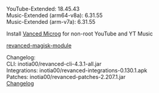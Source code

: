 YouTube-Extended: 18.45.43  
Music-Extended (arm64-v8a): 6.31.55  
Music-Extended (arm-v7a): 6.31.55  

Install [Vanced Microg](https://github.com/TeamVanced/VancedMicroG/releases) for non-root YouTube and YT Music  

[revanced-magisk-module](https://github.com/j-hc/revanced-magisk-module)  

Changelog:  
CLI: inotia00/revanced-cli-4.3.1-all.jar  
Integrations: inotia00/revanced-integrations-0.130.1.apk  
Patches: inotia00/revanced-patches-2.207.1.jar  
[Changelog](https://github.com/inotia00/revanced-patches/releases/tag/v2.207.1)  
